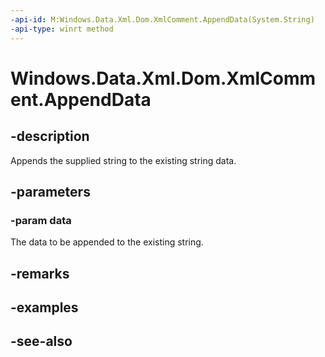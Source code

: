 ```yaml
---
-api-id: M:Windows.Data.Xml.Dom.XmlComment.AppendData(System.String)
-api-type: winrt method
---
```


<!-- Method syntax
public void AppendData(System.String data)
-->

# Windows.Data.Xml.Dom.XmlComment.AppendData

## -description
Appends the supplied string to the existing string data.

## -parameters
### -param data
The data to be appended to the existing string.

## -remarks

## -examples

## -see-also
